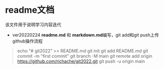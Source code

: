 # readme文档

该文件用于说明学习内容迭代

* ver20220224  **readme.md** 和 **markdown.md**编写，git add和git push上传github操作流程
>   echo "# git2022" >> README.md
    git init
    git add README.md
    git commit -m "first commit"
    git branch -M main
    git remote add origin https://github.com/richache/git2022.git
    git push -u origin main


